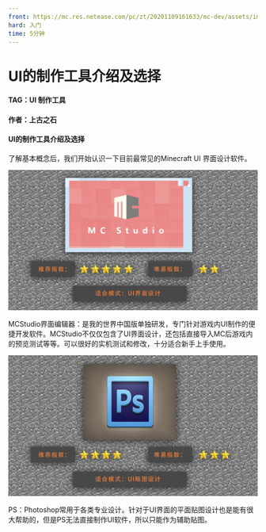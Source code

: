 ```yaml
---
front: https://mc.res.netease.com/pc/zt/20201109161633/mc-dev/assets/img/2_1.adb83915.png
hard: 入门
time: 5分钟
---
```


# UI的制作工具介绍及选择



#### TAG：UI 制作工具

#### 作者：上古之石



#### UI的制作工具介绍及选择

了解基本概念后，我们开始认识一下目前最常见的Minecraft UI 界面设计软件。

![](./images/2_1.png)



MCStudio界面编辑器：是我的世界中国版单独研发，专门针对游戏内UI制作的便捷开发软件。MCStudio不仅仅包含了UI界面设计，还包括直接导入MC后游戏内的预览测试等等。可以很好的实机测试和修改，十分适合新手上手使用。

![](./images/2_2.png)



PS：Photoshop常用于各类专业设计。针对于UI界面的平面贴图设计也是能有很大帮助的，但是PS无法直接制作UI软件，所以只能作为辅助贴图。